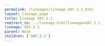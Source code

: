 ```yaml
---
permalink: /lineages/lineage_XAY.2.1.html
layout: lineage_page
title: Lineage XAY.2.1
redirect_to: ../lineage.html?lineage=XAY.2.1
lineage: XAY.2.1
parent: None
children: ['XAY.2.1']
---
```

